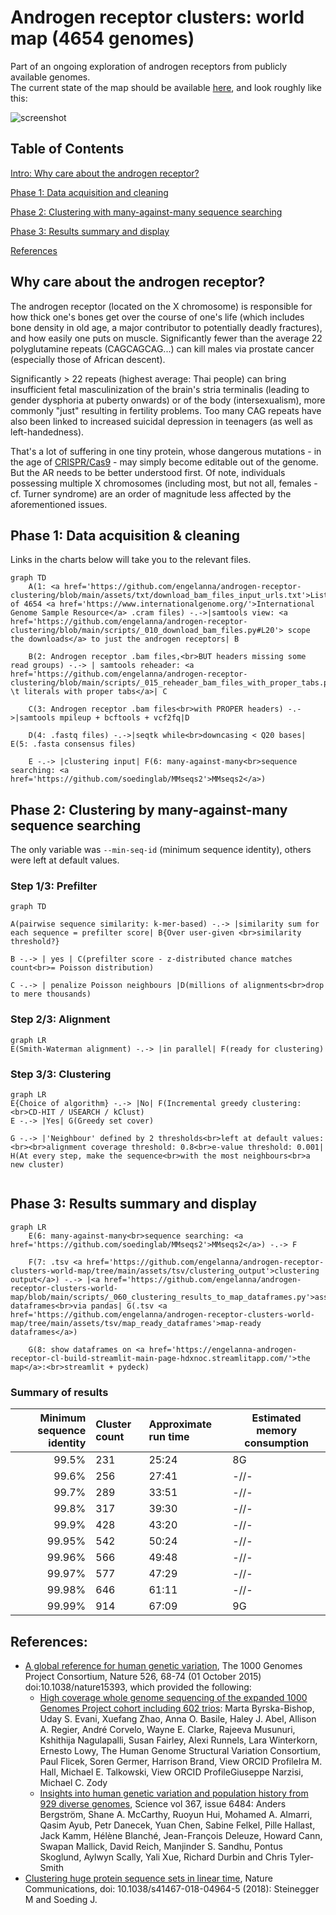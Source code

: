 # Androgen receptor clusters: world map (4654 genomes)

Part of an ongoing exploration of androgen receptors from publicly available genomes. 
<br>The current state of the map should be available [here](https://engelanna-androgen-receptor-cl-build-streamlit-main-page-hdxnoc.streamlitapp.com/), and look roughly like this:

![screenshot](https://user-images.githubusercontent.com/13955209/182109496-529c5f36-072c-49ce-802a-48d1868b1073.gif)

## Table of Contents
[Intro: Why care about the androgen receptor?](#why-care-about-the-androgen-receptor)

[Phase 1: Data acquisition and cleaning](#phase-1-data-acquisition--cleaning)

[Phase 2: Clustering with many-against-many sequence searching](#phase-2-clustering-by-many-against-many-sequence-searching)

[Phase 3: Results summary and display](#phase-3-results-summary-and-display)

[References](#references)

## Why care about the androgen receptor?

The androgen receptor (located on the X chromosome) is responsible for how thick one's bones get over the course of one's life (which includes bone density in old age, a major contributor to potentially deadly fractures), and how easily one puts on muscle. Significantly fewer than the average 22 polyglutamine repeats (CAGCAGCAG...) can kill males via prostate cancer (especially those of African descent).

Significantly > 22 repeats (highest average: Thai people) can bring insufficient fetal masculinization of the brain's stria terminalis (leading to gender dysphoria at puberty onwards) or of the body (intersexualism), more commonly "just" resulting in fertility problems. Too many CAG repeats have also been linked to increased suicidal depression in teenagers (as well as left-handedness).

That's a lot of suffering in one tiny protein, whose dangerous mutations - in the age of [CRISPR/Cas9](http://www.crisprtx.com/gene-editing/crispr-cas9) - may simply become editable out of the genome. But the AR needs to be better understood first. Of note, individuals possessing multiple X chromosomes (including most, but not all, females - cf. Turner syndrome) are an order of magnitude less affected by the aforementioned issues.

## Phase 1: Data acquisition & cleaning

Links in the charts below will take you to the relevant files.

```mermaid
graph TD
    A(1: <a href='https://github.com/engelanna/androgen-receptor-clustering/blob/main/assets/txt/download_bam_files_input_urls.txt'>List</a> of 4654 <a href='https://www.internationalgenome.org/'>International Genome Sample Resource</a> .cram files) -.->|samtools view: <a href='https://github.com/engelanna/androgen-receptor-clustering/blob/main/scripts/_010_download_bam_files.py#L20'> scope the downloads</a> to just the androgen receptors| B

    B(2: Androgen receptor .bam files,<br>BUT headers missing some read groups) -.-> | samtools reheader: <a href='https://github.com/engelanna/androgen-receptor-clustering/blob/main/scripts/_015_reheader_bam_files_with_proper_tabs.py#L23'>replace \t literals with proper tabs</a>| C
    
    C(3: Androgen receptor .bam files<br>with PROPER headers) -.->|samtools mpileup + bcftools + vcf2fq|D
    
    D(4: .fastq files) -.->|seqtk while<br>downcasing < Q20 bases| E(5: .fasta consensus files)

    E -.-> |clustering input| F(6: many-against-many<br>sequence searching: <a href='https://github.com/soedinglab/MMseqs2'>MMseqs2</a>)
```

## Phase 2: Clustering by many-against-many sequence searching

The only variable was `--min-seq-id` (minimum sequence identity), others were left at default values.

### Step 1/3: Prefilter

```mermaid
graph TD

A(pairwise sequence similarity: k-mer-based) -.-> |similarity sum for each sequence = prefilter score| B{Over user-given <br>similarity threshold?}

B -.-> | yes | C(prefilter score - z-distributed chance matches count<br>= Poisson distribution)

C -.-> | penalize Poisson neighbours |D(millions of alignments<br>drop to mere thousands)
```
### Step 2/3: Alignment
```mermaid
graph LR
E(Smith-Waterman alignment) -.-> |in parallel| F(ready for clustering)

```
### Step 3/3: Clustering
```mermaid
graph LR
E{Choice of algorithm} -.-> |No| F(Incremental greedy clustering:<br>CD-HIT / USEARCH / kClust)
E -.-> |Yes| G(Greedy set cover)

G -.-> |'Neighbour' defined by 2 thresholds<br>left at default values:<br><br>alignment coverage threshold: 0.8<br>e-value threshold: 0.001| H(At every step, make the sequence<br>with the most neighbours<br>a new cluster)


```
## Phase 3: Results summary and display

```mermaid
graph LR
    E(6: many-against-many<br>sequence searching: <a href='https://github.com/soedinglab/MMseqs2'>MMseqs2</a>) -.-> F

    F(7: .tsv <a href='https://github.com/engelanna/androgen-receptor-clusters-world-map/tree/main/assets/tsv/clustering_output'>clustering output</a>) -.-> |<a href='https://github.com/engelanna/androgen-receptor-clusters-world-map/blob/main/scripts/_060_clustering_results_to_map_dataframes.py'>assemble</a> dataframes<br>via pandas| G(.tsv <a href='https://github.com/engelanna/androgen-receptor-clusters-world-map/tree/main/assets/tsv/map_ready_dataframes'>map-ready dataframes</a>)

    G(8: show dataframes on <a href='https://engelanna-androgen-receptor-cl-build-streamlit-main-page-hdxnoc.streamlitapp.com/'>the map</a>:<br>streamlit + pydeck)

```

### Summary of results

| Minimum sequence identity | Cluster count | Approximate run time | Estimated memory consumption |
|-:|:-|:-|-|
| 99.5% | 231 |25:24 | 8G |
| 99.6% | 256 |27:41 | -//- |
| 99.7% | 289 |33:51 | -//- | 
| 99.8% | 317 |39:30 | -//- | 
| 99.9% | 428 |43:20 | -//- | 
| 99.95% | 542 |50:24 | -//- | 
| 99.96% | 566 |49:48 | -//- | 
| 99.97% | 577 |47:29 | -//- | 
| 99.98% | 646 |61:11 | -//- | 
| 99.99% | 914 |67:09 | 9G | 


## References:
- [A global reference for human genetic variation](http://www.nature.com/nature/journal/v526/n7571/full/nature15393.html), The 1000 Genomes Project Consortium, Nature 526, 68-74 (01 October 2015) doi:10.1038/nature15393, which provided the following:
    - [High coverage whole genome sequencing of the expanded 1000 Genomes Project cohort including 602 trios](https://www.biorxiv.org/content/10.1101/2021.02.06.430068v2): Marta Byrska-Bishop, Uday S. Evani, Xuefang Zhao, Anna O. Basile, Haley J. Abel, Allison A. Regier, André Corvelo, Wayne E. Clarke, Rajeeva Musunuri, Kshithija Nagulapalli, Susan Fairley, Alexi Runnels, Lara Winterkorn, Ernesto Lowy, The Human Genome Structural Variation Consortium, Paul Flicek, Soren Germer, Harrison Brand,  View ORCID ProfileIra M. Hall, Michael E. Talkowski,  View ORCID ProfileGiuseppe Narzisi, Michael C. Zody
    - [Insights into human genetic variation and population history from 929 diverse genomes](https://www.science.org/doi/10.1126/science.aay5012), Science vol 367, issue 6484: Anders Bergström, Shane A. McCarthy,  Ruoyun Hui, Mohamed A. Almarri, Qasim Ayub, Petr Danecek, Yuan Chen, Sabine Felkel, Pille Hallast, Jack Kamm, Hélène Blanché, Jean-François Deleuze, Howard Cann, Swapan Mallick, David Reich, Manjinder S. Sandhu, Pontus Skoglund, Aylwyn Scally, Yali Xue, Richard Durbin and Chris Tyler-Smith
- [Clustering huge protein sequence sets in linear time](https://www.nature.com/articles/s41467-018-04964-5), Nature Communications, doi: 10.1038/s41467-018-04964-5 (2018): Steinegger M and Soeding J.